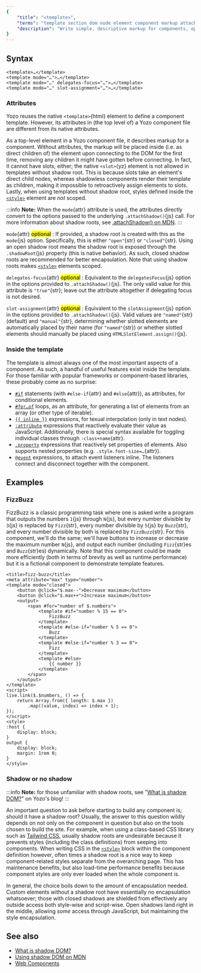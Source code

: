 ```yaml
---
{
	"title": "<template>",
	"terms": "template section dom node element component markup attach shadow root mode open closed delegates focus slot assigment style script",
	"description": "Write simple, descriptive markup for components, optionally with a shadow root, using inline logic and straight-forward shorthands."
}
---
```


## Syntax

```yz
<template>…</template>
<template mode="…">…</template>
<template mode="…" delegates-focus="…">…</template>
<template mode="…" slot-assignment="…">…</template>
```

### Attributes

Yozo reuses the native `<template>`{html} element to define a component template. However, its attributes in (the top level of) a Yozo component file are different from its native attributes.

As a top-level element in a Yozo component file, it describes markup for a component. Without attributes, the markup will be placed inside (i.e. as direct children of) the element upon connecting to the DOM for the first time, removing any children it might have gotten before connecting. In fact, it cannot have slots, either; the native `<slot>`{yz} element is not allowed in templates without shadow root. This is because slots take an element's direct child nodes, whereas shadowless components render their template as children, making it impossible to retroactively assign elements to slots. Lastly, when using templates without shadow root, styles defined inside the [`<style>`](/docs/components/style/) element are _not_ scoped.

:::info
**Note:** When the `mode`{attr} attribute is used, the attributes directly convert to the options passed to the underlying `.attachShadow()`{js} call. For more information about shadow roots, see [.attachShadow() on MDN](https://developer.mozilla.org/en-US/docs/Web/API/Element/attachShadow).
:::

`mode`{attr} <mark>optional</mark>
: If provided, a shadow root is created with this as the `mode`{js} option. Specifically, this is either `"open"`{str} or `"closed"`{str}. Using an open shadow root means the shadow root is exposed through the `.shadowRoot`{js} property (this is native behavior). As such, closed shadow roots are recommended for better encapsulation. Note that using shadow roots makes [`<style>`](/docs/components/style/) elements scoped.

`delegates-focus`{attr} <mark>optional</mark>
: Equivalent to the `delegatesFocus`{js} option in the options provided to `.attachShadow()`{js}. The only valid value for this attribute is `"true"`{str}; leave out the attribute altogether if delegating focus is not desired.

`slot-assignment`{attr} <mark>optional</mark>
: Equivalent to the `slotAssignment`{js} option in the options provided to `.attachShadow()`{js}. Valid values are `"named"`{str} (default) and `"manual"`{str}, determining whether slotted elements are automatically placed by their name (for `"named"`{str}) or whether slotted elements should manually be placed using `HTMLSlotElement.assign()`{js}.

### Inside the template

The template is almost always one of the most important aspects of a component. As such, a handful of useful features exist inside the template. For those familiar with popular frameworks or component-based libraries, these probably come as no surprise:

- [`#if`](/docs/components/template/if-else) statements (with `#else-if`{attr} and `#else`{attr}), as attributes, for conditional elements.
- [`#for…of`](/docs/components/template/for-of/) loops, as an attribute, for generating a list of elements from an array (or other type of iterable).
- [`{{ inline }}`](/docs/components/template/inline/) expressions, for texual interpolation (only in text nodes).
- [`:attribute`](/docs/components/template/attributes/) expressions that reactively evaluate their value as JavaScript. Additionally, there is special syntax available for toggling individual classes through `:class+name`{attr}.
- [`.property`](/docs/components/template/properties/) expressions that reactively set properties of elements. Also supports nested properties (e.g. `.style.font-size=…`{attr}).
- [`@event`](/docs/components/template/events/) expressions, to attach event listeners inline. The listeners connect and disconnect together with the component.

## Examples

### FizzBuzz

FizzBuzz is a classic programming task where one is asked write a program that outputs the numbers `1`{js} through `N`{js}, but every number divisible by `3`{js} is replaced by `Fizz`{str}, every number divisible by `5`{js} by `Buzz`{str}, and every number divisible by both is replaced by `FizzBuzz`{str}. For this component, we'll do the same; we'll have buttons to increase or decrease the maximum number `N`{js}, and output each number (including `Fizz`{str}es and `Buzz`{str}es) dynamically. Note that this component could be made more efficiently (both in terms of brevity as well as runtime performance) but it is a fictional component to demonstrate template features.

```yz
<title>fizz-buzz</title>
<meta attribute="max" type="number">
<template mode="closed">
	<button @click="$.max--">Decrease maximum</button>
	<button @click="$.max++">Increase maximum</button>
	<output>
		<span #for="number of $.numbers">
			<template #if="number % 15 == 0">
				FizzBuzz
			</template>
			<template #else-if="number % 5 == 0">
				Buzz
			</template>
			<template #else-if="number % 3 == 0">
				Fizz
			</template>
			<template #else>
				{{ number }}
			</template>
		</span>
	</output>
</template>
<script>
live.link($.$numbers, () => {
	return Array.from({ length: $.max })
		.map((value, index) => index + 1);
});
</script>
<style>
:host {
	display: block;
}
output {
	display: block;
	margin: 1rem 0;
}
</style>
```

### Shadow or no shadow

:::info
**Note:** for those unfamiliar with shadow roots, see "[What is shadow DOM?](/blog/what-is-shadow-dom/)" on Yozo's blog!
:::

An important question to ask before starting to build any component is; should it have a shadow root? Usually, the answer to this question wildly depends on not only on the component in question but also on the tools chosen to build the site. For example, when using a class-based CSS library such as [Tailwind CSS](https://tailwindcss.com/), usually shadow roots are undesirable because it prevents styles (including the class definitions) from seeping into components. When writing CSS in the [`<style>`](/docs/components/style/) block within the component definition however, often times a shadow root is a nice way to keep component-related styles separate from the overarching page. This has maintenance benefits, but also load-time performance benefits because component styles are only ever loaded when the whole component is.

In general, the choice boils down to the amount of encapsulation needed. Custom elements without a shadow root have essentially no encapsulation whatsoever; those with closed shadows are shielded from effectively any outside access both style-wise and script-wise. Open shadows land right in the middle, allowing _some_ access through JavaScript, but maintaining the style encapsulation.

## See also

- [What is shadow DOM?](/blog/what-is-shadow-dom/)
- [Using shadow DOM on MDN](https://developer.mozilla.org/en-US/docs/Web/API/Web_components/Using_shadow_DOM)
- [Web Components](https://developer.mozilla.org/en-US/docs/Web/API/Web_components)
